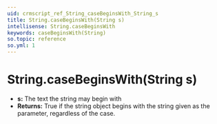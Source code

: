 ```yaml
---
uid: crmscript_ref_String_caseBeginsWith_String_s
title: String.caseBeginsWith(String s)
intellisense: String.caseBeginsWith
keywords: caseBeginsWith(String)
so.topic: reference
so.yml: 1
---
```


# String.caseBeginsWith(String s)

* **s:** The text the string may begin with
* **Returns:** True if the string object begins with the string given as the parameter, regardless of the case.

